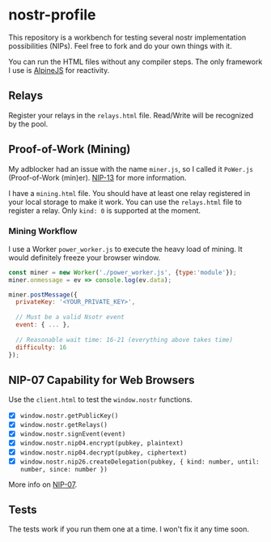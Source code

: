 # nostr-profile

This repository is a workbench for testing several nostr implementation possibilities (NIPs).
Feel free to fork and do your own things with it.

You can run the HTML files without any compiler steps. The only framework I use is [AlpineJS](https://alpinejs.dev) for reactivity.

## Relays

Register your relays in the `relays.html` file. Read/Write will be recognized by the pool.

## Proof-of-Work (Mining)

My adblocker had an issue with the name `miner.js`, so I called it `PoWer.js` (Proof-of-Work (min)er). [NIP-13](https://github.com/nostr-protocol/nips/blob/master/13.md) for more information.

I have a `mining.html` file. You should have at least one relay registered in your local storage to make it work. You can use the `relays.html` file to register a relay. Only `kind: 0` is supported at the moment.

### Mining Workflow

I use a Worker `power_worker.js` to execute the heavy load of mining. It would definitely freeze your browser window.

```js
const miner = new Worker('./power_worker.js', {type:'module'});
miner.onmessage = ev => console.log(ev.data);

miner.postMessage({
  privateKey: '<YOUR_PRIVATE_KEY>',
  
  // Must be a valid Nsotr event
  event: { ... },
  
  // Reasonable wait time: 16-21 (everything above takes time)
  difficulty: 16
});
```

## NIP-07 Capability for Web Browsers

Use the `client.html` to test the `window.nostr` functions.

- [x] `window.nostr.getPublicKey()`
- [x] `window.nostr.getRelays()`
- [x] `window.nostr.signEvent(event)`
- [x] `window.nostr.nip04.encrypt(pubkey, plaintext)`
- [x] `window.nostr.nip04.decrypt(pubkey, ciphertext)`
- [x] `window.nostr.nip26.createDelegation(pubkey, { kind: number, until: number, since: number })`

More info on [NIP-07](https://github.com/nostr-protocol/nips/blob/master/07.md).

## Tests

The tests work if you run them one at a time. I won't fix it any time soon.
